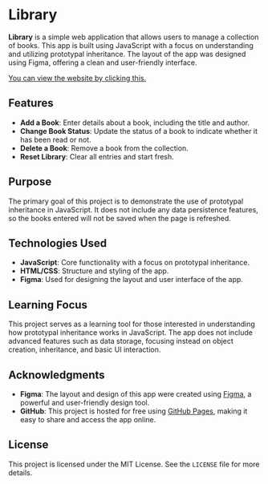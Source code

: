 
# Library

**Library** is a simple web application that allows users to manage a collection of books. This app is built using JavaScript with a focus on understanding and utilizing prototypal inheritance. The layout of the app was designed using Figma, offering a clean and user-friendly interface.

[You can view the website by clicking this.](https://djkier.github.io/library-class/)

## Features

-   **Add a Book**: Enter details about a book, including the title and author.
-   **Change Book Status**: Update the status of a book to indicate whether it has been read or not.
-   **Delete a Book**: Remove a book from the collection.
-   **Reset Library**: Clear all entries and start fresh.

## Purpose

The primary goal of this project is to demonstrate the use of prototypal inheritance in JavaScript. It does not include any data persistence features, so the books entered will not be saved when the page is refreshed.

## Technologies Used

-   **JavaScript**: Core functionality with a focus on prototypal inheritance.
-   **HTML/CSS**: Structure and styling of the app.
-   **Figma**: Used for designing the layout and user interface of the app.

## Learning Focus

This project serves as a learning tool for those interested in understanding how prototypal inheritance works in JavaScript. The app does not include advanced features such as data storage, focusing instead on object creation, inheritance, and basic UI interaction.

## Acknowledgments

-   **Figma**: The layout and design of this app were created using [Figma](https://www.figma.com/), a powerful and user-friendly design tool.
-   **GitHub**: This project is hosted for free using [GitHub Pages](https://pages.github.com/), making it easy to share and access the app online.

## License

This project is licensed under the MIT License. See the `LICENSE` file for more details.